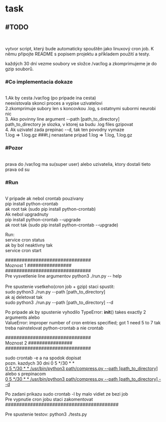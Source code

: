 # task

<h2>#TODO</h2><br>

vytvor script, který bude automaticky spouštěn jako linuxový cron job.
K němu připojte README s popisem projektu a příkladem použití a testy.

každých 30 dní vezme soubory ve 
složce /var/log a zkomprimujeme 
je do gzip souborů.

<h3>#Co implementacia dokaze </h3><br>
1.Ak by cesta /var/log (po pripade ina cesta) <br>
neexistovala skonci proces a vypise uzivatelovi <br>
2.zkomprimuje subory len s koncovkou .log, s ostatnymi subormi neurobi nic <br>
3. Ako povinny line argument --path [path_to_directory] <br>
path_to_directory je slozka, v ktorej sa budu .log files gzipovat <br>
4. Ak uzivatel zada prepinac --d, tak ten povodny vymaze  <br>
1.log => 1.log.gz ###t.j nenastane pripad 1.log => 1.log, 1.log.gz <br>

   
<h3>#Pozor</h3><br>
prava do /var/log ma su(super user) alebo uzivatelia, 
ktory dostali tieto prava od su

<h3>#Run </h3> <br>
V pripade ak nebol crontab pouzivany <br>
pip install python-crontab <br>
ak root tak (sudo pip install python-crontab) <br>
Ak nebol upgradnuty <br>
pip install python-crontab --upgrade <br>
ak root tak (sudo pip install python-crontab --upgrade) <br>

Run: <br>
service cron status <br>
ak by bol neaktivny tak <br>
service cron start <br>

############################### <br>
Moznost 1 ################ <br>
############################### <br>
Pre vysvetlenie line argumentov python3 ./run.py -- help <br>         
Pre spustenie vsetkeho(cron job + gzip) staci spustit: <br>
sudo python3 ./run.py --path [path_to_directory] <br>
ak  aj deletovat tak  <br>
sudo python3 ./run.py --path [path_to_directory] --d <br>

Po pripade ak by spustenie vyhodilo 
TypeError: __init__() takes exactly 2 arguments alebo <br> 
ValueError: improper number of cron entries specified; got 1 need 5 to 7
tak treba nainstelovat python-crontab a nie crontab


############################### <br>
Moznost 2 ################ <br>
############################### <br>

sudo crontab -e a na spodok dopisat <br>
pozn. kazdych 30 dni 0 5 */30 * * <br>
<u>0 5 */30 * * /usr/bin/python3 path/compress.py --path [path_to_directory]</u> <br>
alebo s prepinacom  <br>
<u>0 5 */30 * * /usr/bin/python3 path/compress.py --path [path_to_directory] --d </u><br>

Po zadani prikazu sudo crontab -l by malo vidiet ze bezi job  <br>
Pre vypnutie cron jobu staci zakomentovat <br>
######################################### <br>

Pre spustenie testov: python3 ./tests.py
